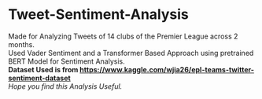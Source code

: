 # Tweet-Sentiment-Analysis
Made for Analyzing Tweets of 14 clubs of the Premier League across 2 months.  
Used Vader Sentiment and a Transformer Based Approach using pretrained BERT Model for Sentiment Analysis.  
**Dataset Used is from https://www.kaggle.com/wjia26/epl-teams-twitter-sentiment-dataset**  
*Hope you find this Analysis Useful.*
